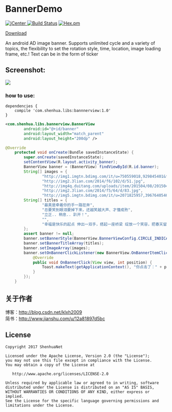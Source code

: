 # BannerDemo
[ ![jCenter](https://img.shields.io/badge/version-1.0.0-yellowgreen.svg) ](https://dl.bintray.com/shenhuanetos/maven/com/shenhua/libs/bannerview/1.0/)
[![Build Status](https://img.shields.io/travis/rust-lang/rust/master.svg)](https://bintray.com/shenhuanetos/maven/bannnerView)
[![Hex.pm](https://img.shields.io/hexpm/l/plug.svg)](https://www.apache.org/licenses/LICENSE-2.0.html)

[Download](https://github.com/shenhuanet/AndroidOpen/tree/master/--Downloads/BannerDemo.zip)

An android AD image banner. Supports unlimited cycle and a variety of topics, the flexibility to set the rotation style, time, location, image loading frame, etc.!
Text can be in the form of ticker
## Screenshot:
![](https://github.com/shenhuanet/AndroidDemo/blob/master/bannder/banner.gif)

### how to use:
```
dependencies {
    compile 'com.shenhua.libs:bannnerview:1.0'
}
```

``` xml
<com.shenhua.libs.bannerview.BannerView
        android:id="@+id/banner"
        android:layout_width="match_parent"
        android:layout_height="200dp" />
```

``` java
@Override
    protected void onCreate(Bundle savedInstanceState) {
        super.onCreate(savedInstanceState);
        setContentView(R.layout.activity_banner);
        BannerView banner = (BannerView) findViewById(R.id.banner);
        String[] images = {
                "http://img1.imgtn.bdimg.com/it/u=750559018,929845401&fm=206&gp=0.jpg",
                "http://img2.3lian.com/2014/f6/102/d/51.jpg",
                "http://img4q.duitang.com/uploads/item/201504/08/20150408H0245_HTGh3.thumb.700_0.jpeg",
                "http://img2.3lian.com/2014/f5/64/d/83.jpg",
                "http://img5.imgtn.bdimg.com/it/u=2071825957,3967640546&fm=21&gp=0.jpg"};
        String[] titles = {
                "最美是牵着你的手一路狂奔",
                "总要笑到眼泪要掉下来，还越笑越大声、才懂成熟",
                "立正.. 稍息.. 趴开！",
                "",
                "幸福是快乐的起点 伸出一双手，搭起一座桥梁 绽放一个笑容，把春天留在身边..."
        };
        assert banner != null;
        banner.setBannerStyle(BannerView.BannerViewConfig.CIRCLE_INDICATOR_TITLE_HORIZONTAL);
        banner.setBannerTitleArray(titles);
        banner.setImageArray(images);
        banner.setOnBannerClickListener(new BannerView.OnBannerItemClickListener() {
            @Override
            public void OnBannerClick(View view, int position) {
                Toast.makeText(getApplicationContext(), "你点击了：" + position, Toast.LENGTH_LONG).show();
            }
        });
    }
```

## 关于作者
博客：http://blog.csdn.net/klxh2009<br>
简书：http://www.jianshu.com/u/12a81897d5bc

## License

    Copyright 2017 ShenhuaNet

    Licensed under the Apache License, Version 2.0 (the "License");
    you may not use this file except in compliance with the License.
    You may obtain a copy of the License at

       http://www.apache.org/licenses/LICENSE-2.0

    Unless required by applicable law or agreed to in writing, software
    distributed under the License is distributed on an "AS IS" BASIS,
    WITHOUT WARRANTIES OR CONDITIONS OF ANY KIND, either express or implied.
    See the License for the specific language governing permissions and
    limitations under the License.